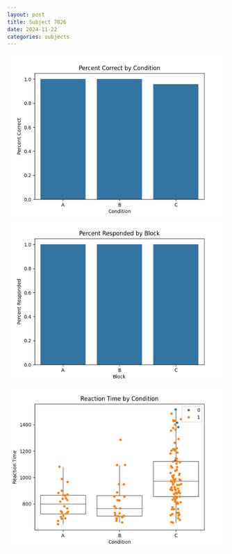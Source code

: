 ```yaml
---
layout: post
title: Subject 7026
date: 2024-11-22
categories: subjects
---
```


![](data/7026/run-10/7026_ATS_percent_correct.png)
![](data/7026/run-10/7026_ATS_percent_responded.png)
![](data/7026/run-10/7026_ATS_rt.png)
